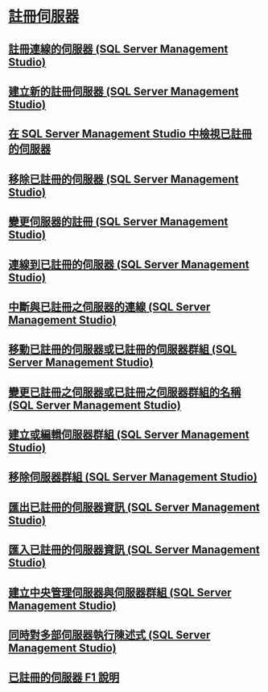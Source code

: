# [註冊伺服器](register-servers.md)
## [註冊連線的伺服器 (SQL Server Management Studio)](register-a-connected-server-sql-server-management-studio.md)
## [建立新的註冊伺服器 (SQL Server Management Studio)](create-a-new-registered-server-sql-server-management-studio.md)
## [在 SQL Server Management Studio 中檢視已註冊的伺服器](view-registered-servers-in-sql-server-management-studio.md)
## [移除已註冊的伺服器 (SQL Server Management Studio)](remove-a-registered-server-sql-server-management-studio.md)
## [變更伺服器的註冊 (SQL Server Management Studio)](change-a-server-s-registration-sql-server-management-studio.md)
## [連線到已註冊的伺服器 (SQL Server Management Studio)](connect-to-a-registered-server-sql-server-management-studio.md)
## [中斷與已註冊之伺服器的連線 (SQL Server Management Studio)](disconnect-from-a-registered-server-sql-server-management-studio.md)
## [移動已註冊的伺服器或已註冊的伺服器群組 (SQL Server Management Studio)](move-a-registered-server-or-registered-server-group.md)
## [變更已註冊之伺服器或已註冊之伺服器群組的名稱 (SQL Server Management Studio)](change-the-name-of-registered-server-or-registered-server-group.md)
## [建立或編輯伺服器群組 (SQL Server Management Studio)](create-or-edit-a-server-group-sql-server-management-studio.md)
## [移除伺服器群組 (SQL Server Management Studio)](remove-a-server-group-sql-server-management-studio.md)
## [匯出已註冊的伺服器資訊 (SQL Server Management Studio)](export-registered-server-information-sql-server-management-studio.md)
## [匯入已註冊的伺服器資訊 (SQL Server Management Studio)](import-registered-server-information-sql-server-management-studio.md)
## [建立中央管理伺服器與伺服器群組 (SQL Server Management Studio)](create-a-central-management-server-and-server-group.md)
## [同時對多部伺服器執行陳述式 (SQL Server Management Studio)](execute-statements-against-multiple-servers-simultaneously.md)
## [已註冊的伺服器 F1 說明](registered-servers-f1-help.md)
